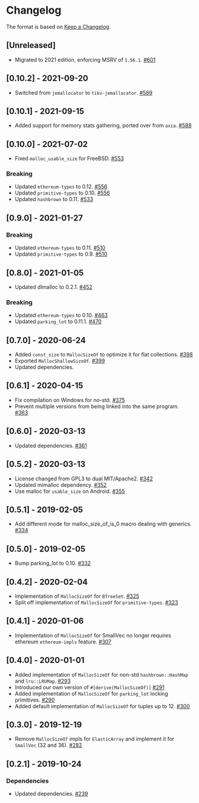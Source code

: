 # Changelog

The format is based on [Keep a Changelog].

[Keep a Changelog]: http://keepachangelog.com/en/1.0.0/

## [Unreleased]
- Migrated to 2021 edition, enforcing MSRV of `1.56.1`. [#601](https://github.com/axia-tech/axia-common/pull/601)

## [0.10.2] - 2021-09-20
- Switched from `jemallocator` to `tikv-jemallocator`. [#589](https://github.com/axia-tech/axia-common/pull/589)

## [0.10.1] - 2021-09-15
- Added support for memory stats gathering, ported over from `axia`. [#588](https://github.com/axia-tech/axia-common/pull/588)

## [0.10.0] - 2021-07-02
- Fixed `malloc_usable_size` for FreeBSD. [#553](https://github.com/axia-tech/axia-common/pull/553)

### Breaking
- Updated `ethereum-types` to 0.12. [#556](https://github.com/axia-tech/axia-common/pull/556)
- Updated `primitive-types` to 0.10. [#556](https://github.com/axia-tech/axia-common/pull/556)
- Updated `hashbrown` to 0.11. [#533](https://github.com/axia-tech/axia-common/pull/533)

## [0.9.0] - 2021-01-27
### Breaking
- Updated `ethereum-types` to 0.11. [#510](https://github.com/axia-tech/axia-common/pull/510)
- Updated `primitive-types` to 0.9. [#510](https://github.com/axia-tech/axia-common/pull/510)

## [0.8.0] - 2021-01-05
- Updated dlmalloc to 0.2.1. [#452](https://github.com/axia-tech/axia-common/pull/452)
### Breaking
- Updated `ethereum-types` to 0.10. [#463](https://github.com/axia-tech/axia-common/pull/463)
- Updated `parking_lot` to 0.11.1. [#470](https://github.com/axia-tech/axia-common/pull/470)

## [0.7.0] - 2020-06-24
- Added `const_size` to `MallocSizeOf` to optimize it for flat collections. [#398](https://github.com/axia-tech/axia-common/pull/398)
- Exported `MallocShallowSizeOf`. [#399](https://github.com/axia-tech/axia-common/pull/399)
- Updated dependencies.

## [0.6.1] - 2020-04-15
- Fix compilation on Windows for no-std. [#375](https://github.com/axia-tech/axia-common/pull/375)
- Prevent multiple versions from being linked into the same program. [#363](https://github.com/axia-tech/axia-common/pull/363)

## [0.6.0] - 2020-03-13
- Updated dependencies. [#361](https://github.com/axia-tech/axia-common/pull/361)

## [0.5.2] - 2020-03-13
- License changed from GPL3 to dual MIT/Apache2. [#342](https://github.com/axia-tech/axia-common/pull/342)
- Updated mimalloc dependency. [#352](https://github.com/axia-tech/axia-common/pull/352)
- Use malloc for `usable_size` on Android. [#355](https://github.com/axia-tech/axia-common/pull/355)

## [0.5.1] - 2019-02-05
- Add different mode for malloc_size_of_is_0 macro dealing with generics. [#334](https://github.com/axia-tech/axia-common/pull/334)

## [0.5.0] - 2019-02-05
- Bump parking_lot to 0.10. [#332](https://github.com/axia-tech/axia-common/pull/332)

## [0.4.2] - 2020-02-04
- Implementation of `MallocSizeOf` for `BTreeSet`. [#325](https://github.com/axia-tech/axia-common/pull/325)
- Split off implementation of `MallocSizeOf` for `primitive-types`. [#323](https://github.com/axia-tech/axia-common/pull/323)

## [0.4.1] - 2020-01-06
- Implementation of `MallocSizeOf` for SmallVec no longer requires ethereum `ethereum-impls` feature. [#307](https://github.com/axia-tech/axia-common/pull/307)

## [0.4.0] - 2020-01-01
- Added implementation of `MallocSizeOf` for non-std `hashbrown::HashMap` and `lru::LRUMap`. [#293](https://github.com/axia-tech/axia-common/pull/293)
- Introduced our own version of `#[derive(MallocSizeOf)]` [#291](https://github.com/axia-tech/axia-common/pull/291)
- Added implementation of `MallocSizeOf` for `parking_lot` locking primitives. [#290](https://github.com/axia-tech/axia-common/pull/290)
- Added default implementation of `MallocSizeOf` for tuples up to 12. [#300](https://github.com/axia-tech/axia-common/pull/300)

## [0.3.0] - 2019-12-19
- Remove `MallocSizeOf` impls for `ElasticArray` and implement it for `SmallVec` (32 and 36). [#282](https://github.com/axia-tech/axia-common/pull/282)

## [0.2.1] - 2019-10-24
### Dependencies
- Updated dependencies. [#239](https://github.com/axia-tech/axia-common/pull/239)
